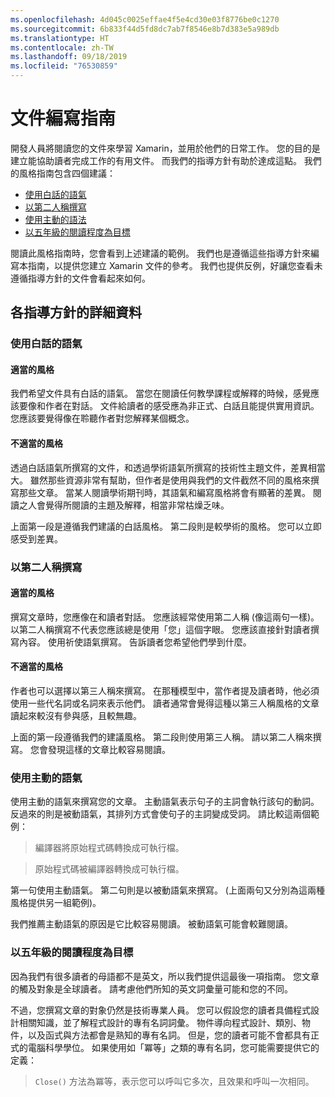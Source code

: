 ```yaml
---
ms.openlocfilehash: 4d045c0025effae4f5e4cd30e03f8776be0c1270
ms.sourcegitcommit: 6b833f44d5fd8dc7ab7f8546e8b7d383e5a989db
ms.translationtype: HT
ms.contentlocale: zh-TW
ms.lasthandoff: 09/18/2019
ms.locfileid: "76530859"
---
```

# <a name="voice-and-tone-guidelines"></a>文件編寫指南

開發人員將閱讀您的文件來學習 Xamarin，並用於他們的日常工作。
您的目的是建立能協助讀者完成工作的有用文件。 而我們的指導方針有助於達成這點。 我們的風格指南包含四個建議：

- [使用白話的語氣](#use-a-conversational-tone)
- [以第二人稱撰寫](#write-in-2nd-person)
- [使用主動的語法](#use-active-voice)
- [以五年級的閱讀程度為目標](#target-a-fifth-grade-reading-level)

閱讀此風格指南時，您會看到上述建議的範例。 我們也是遵循這些指導方針來編寫本指南，以提供您建立 Xamarin 文件的參考。 我們也提供反例，好讓您查看未遵循指導方針的文件會看起來如何。

## <a name="details-on-each-guideline"></a>各指導方針的詳細資料

### <a name="use-a-conversational-tone"></a>使用白話的語氣

#### <a name="appropriate-style"></a>適當的風格

我們希望文件具有白話的語氣。 當您在閱讀任何教學課程或解釋的時候，感覺應該要像和作者在對話。
文件給讀者的感受應為非正式、白話且能提供實用資訊。 您應該要覺得像在聆聽作者對您解釋某個概念。

#### <a name="inappropriate-style"></a>不適當的風格

透過白話語氣所撰寫的文件，和透過學術語氣所撰寫的技術性主題文件，差異相當大。 雖然那些資源非常有幫助，但作者是使用與我們的文件截然不同的風格來撰寫那些文章。 當某人閱讀學術期刊時，其語氣和編寫風格將會有顯著的差異。
閱讀之人會覺得所閱讀的主題及解釋，相當非常枯燥乏味。

上面第一段是遵循我們建議的白話風格。 第二段則是較學術的風格。 您可以立即感受到差異。

### <a name="write-in-second-person"></a>以第二人稱撰寫

#### <a name="appropriate-style"></a>適當的風格

撰寫文章時，您應像在和讀者對話。 您應該經常使用第二人稱 (像這兩句一樣)。 以第二人稱撰寫不代表您應該總是使用「您」這個字眼。 您應該直接針對讀者撰寫內容。 使用祈使語氣撰寫。
告訴讀者您希望他們學到什麼。

#### <a name="inappropriate-style"></a>不適當的風格

作者也可以選擇以第三人稱來撰寫。 在那種模型中，當作者提及讀者時，他必須使用一些代名詞或名詞來表示他們。 讀者通常會覺得這種以第三人稱風格的文章讀起來較沒有參與感，且較無趣。

上面的第一段遵循我們的建議風格。 第二段則使用第三人稱。 請以第二人稱來撰寫。 您會發現這樣的文章比較容易閱讀。

### <a name="use-active-voice"></a>使用主動的語氣

使用主動的語氣來撰寫您的文章。 主動語氣表示句子的主詞會執行該句的動詞。 反過來的則是被動語氣，其排列方式會使句子的主詞變成受詞。 請比較這兩個範例：

> 編譯器將原始程式碼轉換成可執行檔。

> 原始程式碼被編譯器轉換成可執行檔。

第一句使用主動語氣。 第二句則是以被動語氣來撰寫。
(上面兩句又分別為這兩種風格提供另一組範例)。

我們推薦主動語氣的原因是它比較容易閱讀。 被動語氣可能會較難閱讀。

### <a name="target-a-fifth-grade-reading-level"></a>以五年級的閱讀程度為目標

因為我們有很多讀者的母語都不是英文，所以我們提供這最後一項指南。
您文章的觸及對象是全球讀者。 請考慮他們所知的英文詞彙量可能和您的不同。

不過，您撰寫文章的對象仍然是技術專業人員。 您可以假設您的讀者具備程式設計相關知識，並了解程式設計的專有名詞詞彙。 物件導向程式設計、類別、物件，以及函式與方法都會是熟知的專有名詞。 但是，您的讀者可能不會都具有正式的電腦科學學位。 如果使用如「冪等」之類的專有名詞，您可能需要提供它的定義：

> `Close()` 方法為冪等，表示您可以呼叫它多次，且效果和呼叫一次相同。
